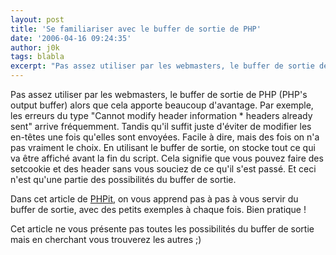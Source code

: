 ```yaml
---
layout: post
title: 'Se familiariser avec le buffer de sortie de PHP'
date: '2006-04-16 09:24:35'
author: j0k
tags: blabla
excerpt: "Pas assez utiliser par les webmasters, le buffer de sortie de PHP (PHP's output buffer) alors que cela apporte beaucoup d'avantage.     \nPar exemple, les erreurs du type &quot;Cannot modify header information * headers already sent&quot; arrive fréquemment. Tandis qu'il suffit juste d'éviter de modifier les en-têtes une fois qu'elles sont envoyées. Facile à dire,      …"
---
```


Pas assez utiliser par les webmasters, le buffer de sortie de PHP (PHP's output buffer) alors que cela apporte beaucoup d'avantage.
Par exemple, les erreurs du type &quot;Cannot modify header information * headers already sent&quot; arrive fréquemment. Tandis qu'il suffit juste d'éviter de modifier les en-têtes une fois qu'elles sont envoyées. Facile à dire, mais des fois on n'a pas vraiment le choix. En utilisant le buffer de sortie, on stocke tout ce qui va être affiché avant la fin du script. Cela signifie que vous pouvez faire des setcookie et des header sans vous souciez de ce qu'il s'est passé. Et ceci n'est qu'une partie des possibilités du buffer de sortie.

Dans cet article de [PHPit](http://www.phpit.net/article/output-buffer-fun-php/), on vous apprend pas à pas à vous servir du buffer de sortie, avec des petits exemples à chaque fois. Bien pratique !

Cet article ne vous présente pas toutes les possibilités du buffer de sortie mais en cherchant vous trouverez les autres ;)
